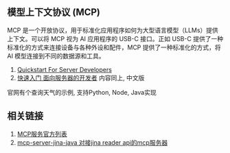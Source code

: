 ## 模型上下文协议 (MCP)

MCP 是一个开放协议，用于标准化应用程序如何为大型语言模型（LLMs）提供上下文。可以将 MCP 视为 AI 应用程序的 USB-C 接口。正如 USB-C 提供了一种标准化的方式来连接设备与各种外设和配件，MCP 提供了一种标准化的方式，将 AI 模型连接到不同的数据源和工具。

1. [Quickstart For Server Developers](https://modelcontextprotocol.io/quickstart/server)
2. [快速入门 面向服务器的开发者](https://docs.modelcontextprotocol.vip/quickstart/server) 内容同上, 中文版

官网有个查询天气的示例, 支持Python, Node, Java实现

## 相关链接
1. [MCP服务官方列表](https://github.com/modelcontextprotocol/servers)
2. [mcp-server-jina-java 对接jina reader api的mcp服务器](https://github.com/GARCHENG/mcp-server-jina-java)